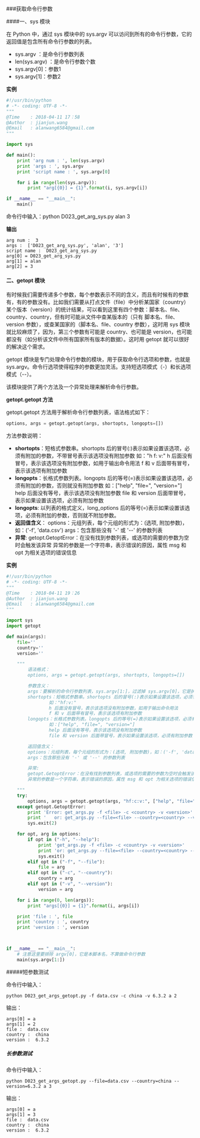 ###获取命令行参数

####一、sys 模块

在 Python 中，通过 sys 模块中的 sys.argv 可以访问到所有的命令行参数，它的返回值是包含所有命令行参数的列表。

- sys.argv ：是命令行参数列表
- len(sys.argv) ：是命令行参数个数
- sys.argv[0]：参数1
- sys.argv[1]：参数2

**实例**

```python
#!/usr/bin/python
# -*- coding: UTF-8 -*-
"""
@Time    : 2018-04-11 17：58
@Author  : jianjun.wang
@Email   : alanwang6584@gmail.com
"""

import sys

def main():
	print 'arg num : ', len(sys.argv)
	print 'args : ', sys.argv
	print 'script name : ', sys.argv[0]

	for i in range(len(sys.argv)):
		print "arg[{0}] = {1}".format(i, sys.argv[i])

if __name__ == "__main__":
    main()
```

命令行中输入：python D023_get_arg_sys.py alan 3

**输出**

```
arg num :  3
args :  ['D023_get_arg_sys.py', 'alan', '3']
script name :  D023_get_arg_sys.py
arg[0] = D023_get_arg_sys.py
arg[1] = alan
arg[2] = 3
```



#### 二、getopt 模块

有时候我们需要传递多个参数，每个参数表示不同的含义，而且有时候有的参数有，有的参数没有。比如我们需要从打点文件（file）中分析某国家（country）某个版本（version）的统计结果，可以看到这里有四个参数：脚本名、file、country、country，但有时可能从文件中查某版本的（只有 脚本名、file、version 参数），或查某国家的（脚本名、file、country 参数），这时用 sys 模块就比较麻烦了，因为，第三个参数有可能是 country、也可能是  version，也可能都没有（如分析该文件中所有国家所有版本的数据）。这时用 getopt 就可以很好的解决这个需求。

getopt 模块是专门处理命令行参数的模块，用于获取命令行选项和参数，也就是sys.argv。命令行选项使得程序的参数更加灵活。支持短选项模式（-）和长选项模式（--）。

该模块提供了两个方法及一个异常处理来解析命令行参数。

**getopt.getopt 方法**

getopt.getopt 方法用于解析命令行参数列表，语法格式如下：

```python
options, args = getopt.getopt(args, shortopts, longopts=[])
```

方法参数说明：

- **shortopts**：短格式参数串。shortopts 后的冒号(:)表示如果设置该选项，必须有附加的参数，不带冒号表示该选项没有附加参数
   如："h f: v:"
   h 后面没有冒号，表示该选项没有附加参数，如用于输出命令用法
   f 和 v 后面带有冒号，表示该选项有附加参数
- **longopts**：长格式参数列表。longopts 后的等号(=)表示如果设置该选项，必须有附加的参数，否则就没有附加参数
  如：["help", "file=", "version="]
  help 后面没有等号，表示该选项没有附加参数
  file 和 version 后面带冒号，表示如果设置该选项，必须有附加参数
- **longopts**: 以列表的格式定义，long_options 后的等号(=)表示如果设置该选项，必须有附加的参数，否则就不附加参数。
- **返回值含义**：
  options：元组列表，每个元组的形式为：(选项, 附加参数)，如：('-f', 'data.csv')
  args：包含那些没有 '-' 或 '--' 的参数列表
- **异常**: 
          getopt.GetoptError：在没有找到参数列表，或选项的需要的参数为空时会触发该异常
          异常的参数是一个字符串，表示错误的原因，属性 msg 和 opt 为相关选项的错误信息

**实例**

```Python
#!/usr/bin/python
# -*- coding: UTF-8 -*-
"""
@Time    : 2018-04-11 19：26
@Author  : jianjun.wang
@Email   : alanwang6584@gmail.com
"""

import sys
import getopt

def main(args):
    file=''
    country=''
    version=''

    """
        语法格式：
        options, args = getopt.getopt(args, shortopts, longopts=[])

        参数含义：
        args：要解析的命令行参数列表，sys.argv[1:]，过滤掉 sys.argv[0]，它是执行脚本的名字，不算命令行参数
        shortopts：短格式参数串。shortopts 后的冒号(:)表示如果设置该选项，必须有附加的参数，不带冒号表示该选项没有附加参数
                如："hf:v:"
                h 后面没有冒号，表示该选项没有附加参数，如用于输出命令用法
                f 和 v 后面带有冒号，表示该选项有附加参数
        longopts：长格式参数列表。longopts 后的等号(=)表示如果设置该选项，必须有附加的参数，否则就没有附加参数
                如：["help", "file=", "version="]
                help 后面没有等号，表示该选项没有附加参数
                file 和 version 后面带冒号，表示如果设置该选项，必须有附加参数

        返回值含义：
        options：元组列表，每个元组的形式为：(选项, 附加参数)，如：('-f', 'data.csv')
        args：包含那些没有 '-' 或 '--' 的参数列表

        异常: 
        getopt.GetoptError：在没有找到参数列表，或选项的需要的参数为空时会触发该异常
        异常的参数是一个字符串，表示错误的原因，属性 msg 和 opt 为相关选项的错误信息

    """
    try:
        options, args = getopt.getopt(args, "hf:c:v:", ["help", "file=", "country=", "version="])
    except getopt.GetoptError:
        print 'Error: get_args.py -f <file> -c <country> -v <version>'
        print '   or: get_args.py --file=<file> --country=<country> --version=<version>'
        sys.exit(2)

    for opt, arg in options:
        if opt in ("-h", "--help"):
            print 'get_args.py -f <file> -c <country> -v <version>'
            print 'or: get_args.py --file=<file> --country=<country> --version=<version>'
            sys.exit()
        elif opt in ("-f", "--file"):
            file = arg
        elif opt in ("-c", "--country"):
            country = arg
        elif opt in ("-v", "--version"):
            version = arg

    for i in range(0, len(args)):
        print "args[{0}] = {1}".format(i, args[i])

    print 'file : ', file
    print 'country : ', country
    print 'version : ', version



if __name__ == "__main__":
	# 注意这里要排除 argv[0]，它是本脚本名，不算做命令行参数
    main(sys.argv[1:]) 
```

#####短参数测试

命令行中输入：

```
python D023_get_args_getopt.py -f data.csv -c china -v 6.3.2 a 2
```

输出：

```
args[0] = a
args[1] = 2
file :  data.csv
country :  china
version :  6.3.2
```

##### 长参数测试

命令行中输入：

```
python D023_get_args_getopt.py --file=data.csv --country=china --version=6.3.2 a 3
```

输出：

```
args[0] = a
args[1] = 3
file :  data.csv
country :  china
version :  6.3.2
```

